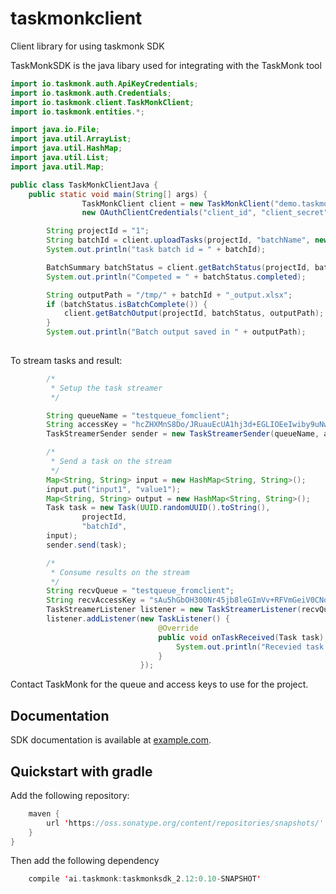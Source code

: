# taskmonkclient

Client library for using taskmonk SDK

TaskMonkSDK is the java libary used for integrating with the TaskMonk tool
 
```java
import io.taskmonk.auth.ApiKeyCredentials;
import io.taskmonk.auth.Credentials;
import io.taskmonk.client.TaskMonkClient;
import io.taskmonk.entities.*;

import java.io.File;
import java.util.ArrayList;
import java.util.HashMap;
import java.util.List;
import java.util.Map;

public class TaskMonkClientJava {
    public static void main(String[] args) {
                TaskMonkClient client = new TaskMonkClient("demo.taskmonk.io",
                new OAuthClientCredentials("client_id", "client_secret"));

        String projectId = "1";
        String batchId = client.uploadTasks(projectId, "batchName", new File("/tmp/tmp.csv")).batchId;
        System.out.println("task batch id = " + batchId);

        BatchSummary batchStatus = client.getBatchStatus(projectId, batchId);
        System.out.println("Competed = " + batchStatus.completed);

        String outputPath = "/tmp/" + batchId + "_output.xlsx";
        if (batchStatus.isBatchComplete()) {
            client.getBatchOutput(projectId, batchStatus, outputPath);
        }
        System.out.println("Batch output saved in " + outputPath);
 
```

To stream tasks and result:
```java
        /*
         * Setup the task streamer
         */

        String queueName = "testqueue_fomclient";
        String accessKey = "hcZHXMnS8Do/JRuauEcUA1hj3d+EGLIOEeIwiby9uNw=";
        TaskStreamerSender sender = new TaskStreamerSender(queueName, accessKey);

        /*
         * Send a task on the stream
         */
        Map<String, String> input = new HashMap<String, String>();
        input.put("input1", "value1");
        Map<String, String> output = new HashMap<String, String>();
        Task task = new Task(UUID.randomUUID().toString(),
                projectId,
                "batchId",
        input);
        sender.send(task);

        /*
         * Consume results on the stream
         */
        String recvQueue = "testqueue_fromclient";
        String recvAccessKey = "sAu5hGbOH300Nr45jb8leGImVv+RFVmGeiV0CNqvMpE=";
        TaskStreamerListener listener = new TaskStreamerListener(recvQueue, recvAccessKey);
        listener.addListener(new TaskListener() {
                                 @Override
                                 public void onTaskReceived(Task task) {
                                     System.out.println("Recevied task {}" + task);
                                 }
                             });
 ```

Contact TaskMonk for the queue and access keys to use for the project.

## Documentation

SDK documentation is available at [example.com](http://docs.tasmonk.io).


## Quickstart with gradle

Add the following repository:

```java
    maven {
        url 'https://oss.sonatype.org/content/repositories/snapshots/'
    }
}
```

Then add the following dependency


```scala
    compile 'ai.taskmonk:taskmonksdk_2.12:0.10-SNAPSHOT'
```
